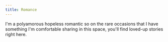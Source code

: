 ```yaml
---
title: Romance
---
```


I'm a polyamorous hopeless romantic so on the rare occasions that I have something I'm comfortable sharing in this space, you'll find loved-up stories right here.
